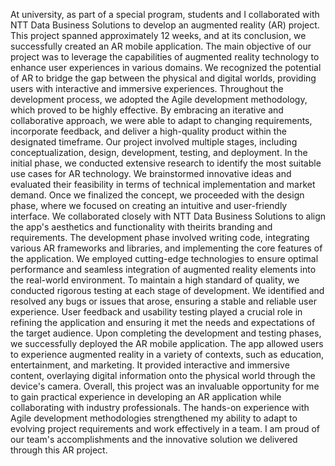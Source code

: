 At university, as part of a special program, students and I collaborated with NTT Data Business Solutions to develop an augmented reality (AR) project. This project spanned approximately 12 weeks, and at its conclusion, we successfully created an AR mobile application.
The main objective of our project was to leverage the capabilities of augmented reality technology to enhance user experiences in various domains. We recognized the potential of AR to bridge the gap between the physical and digital worlds, providing users with interactive and immersive experiences.
Throughout the development process, we adopted the Agile development methodology, which proved to be highly effective. By embracing an iterative and collaborative approach, we were able to adapt to changing requirements, incorporate feedback, and deliver a high-quality product within the designated timeframe.
Our project involved multiple stages, including conceptualization, design, development, testing, and deployment. In the initial phase, we conducted extensive research to identify the most suitable use cases for AR technology. We brainstormed innovative ideas and evaluated their feasibility in terms of technical implementation and market demand.
Once we finalized the concept, we proceeded with the design phase, where we focused on creating an intuitive and user-friendly interface. We collaborated closely with NTT Data Business Solutions to align the app's aesthetics and functionality with theirits branding and requirements.
The development phase involved writing code, integrating various AR frameworks and libraries, and implementing the core features of the application. We employed cutting-edge technologies to ensure optimal performance and seamless integration of augmented reality elements into the real-world environment.
To maintain a high standard of quality, we conducted rigorous testing at each stage of development. We identified and resolved any bugs or issues that arose, ensuring a stable and reliable user experience. User feedback and usability testing played a crucial role in refining the application and ensuring it met the needs and expectations of the target audience.
Upon completing the development and testing phases, we successfully deployed the AR mobile application. The app allowed users to experience augmented reality in a variety of contexts, such as education, entertainment, and marketing. It provided interactive and immersive content, overlaying digital information onto the physical world through the device's camera.
Overall, this project was an invaluable opportunity for me to gain practical experience in developing an AR application while collaborating with industry professionals. The hands-on experience with Agile development methodologies strengthened my ability to adapt to evolving project requirements and work effectively in a team. I am proud of our team's accomplishments and the innovative solution we delivered through this AR project.
